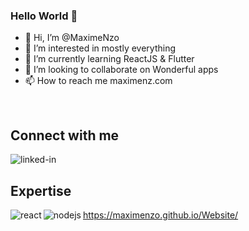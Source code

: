 ### Hello World 👋

- 👋 Hi, I’m @MaximeNzo
- 👀 I’m interested in mostly everything
- 🌱 I’m currently learning ReactJS & Flutter
- 💞️ I’m looking to collaborate on Wonderful apps
- 📫 How to reach me maximenz.com

<br>

## Connect with me
[<img align="left" alt="linked-in" src="https://img.shields.io/badge/linkedin-%230077B5.svg?&style=for-the-badge&logo=linkedin&logoColor=white" />](https://www.linkedin.com/in/maxime-nzorubara/)

<br>

## Expertise
<img align="left" alt="react" src="https://img.shields.io/badge/react%20-%2320232a.svg?&style=for-the-badge&logo=react&logoColor=%2361DAFB" />
<img align="left" alt="nodejs" src="https://img.shields.io/badge/node.js%20-%2343853D.svg?&style=for-the-badge&logo=node.js&logoColor=white" />

https://maximenzo.github.io/Website/
<!---
MaximeNzo/MaximeNzo is a ✨ special ✨ repository because its `README.md` (this file) appears on your GitHub profile.
You can click the Preview link to take a look at your changes.
--->
